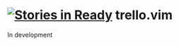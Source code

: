 [![Stories in Ready](https://badge.waffle.io/iyuuya/trello.vim.png?label=ready&title=Ready)](https://waffle.io/iyuuya/trello.vim)
trello.vim
==========

In development
